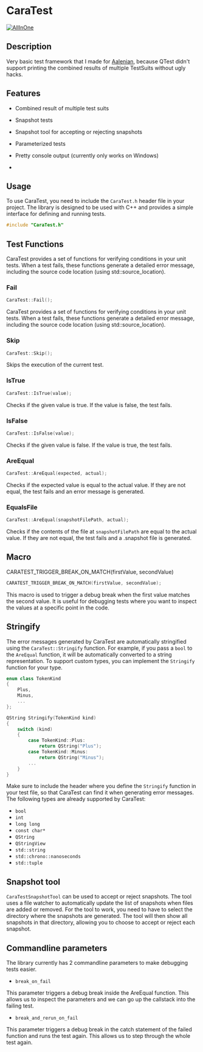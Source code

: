 # CaraTest

[![AllInOne](https://github.com/arminherling/CaraTest/actions/workflows/all-in-one.yaml/badge.svg)](https://github.com/arminherling/CaraTest/actions/workflows/all-in-one.yaml)

## Description
Very basic test framework that I made for [Aalenian](https://github.com/arminherling/Aalenian), because QTest didn't support printing the combined results of multiple TestSuits without ugly hacks.


## Features
- Combined result of multiple test suits
- Snapshot tests 
- Snapshot tool for accepting or rejecting snapshots
- Parameterized tests
- Pretty console output (currently only works on Windows)

- 
## Usage
To use CaraTest, you need to include the `CaraTest.h` header file in your project. 
The library is designed to be used with C++ and provides a simple interface for defining and running tests.
```cpp
#include "CaraTest.h"
```


## Test Functions
CaraTest provides a set of functions for verifying conditions in your unit tests. 
When a test fails, these functions generate a detailed error message, including the source code location (using std::source_location).

### Fail
```cpp
CaraTest::Fail();
```
CaraTest provides a set of functions for verifying conditions in your unit tests. 
When a test fails, these functions generate a detailed error message, including the source code location (using std::source_location).

### Skip
```cpp
CaraTest::Skip();
```
Skips the execution of the current test.

### IsTrue
```cpp
CaraTest::IsTrue(value);
```
Checks if the given value is true. If the value is false, the test fails.

### IsFalse
```cpp
CaraTest::IsFalse(value);
```
Checks if the given value is false. If the value is true, the test fails.

### AreEqual
```cpp
CaraTest::AreEqual(expected, actual);
```
Checks if the expected value is equal to the actual value. 
If they are not equal, the test fails and an error message is generated.

### EqualsFile
```cpp
CaraTest::AreEqual(snapshotFilePath, actual);
```
Checks if the contents of the file at `snapshotFilePath` are equal to the actual value. 
If they are not equal, the test fails and a .snapshot file is generated.


## Macro
CARATEST_TRIGGER_BREAK_ON_MATCH(firstValue, secondValue)
```cpp
CARATEST_TRIGGER_BREAK_ON_MATCH(firstValue, secondValue);
```
This macro is used to trigger a debug break when the first value matches the second value. 
It is useful for debugging tests where you want to inspect the values at a specific point in the code.


## Stringify
The error messages generated by CaraTest are automatically stringified using the `CaraTest::Stringify` function.
For example, if you pass a `bool` to the `AreEqual` function, it will be automatically converted to a string representation.
To support custom types, you can implement the `Stringify` function for your type.
```cpp
enum class TokenKind
{
    Plus,
    Minus,
    ...
};

QString Stringify(TokenKind kind)
{
    switch (kind)
    {
        case TokenKind::Plus:
            return QString("Plus");
        case TokenKind::Minus:
            return QString("Minus");
        ...
    }
}
```
Make sure to include the header where you define the `Stringify` function in your test file, so that CaraTest can find it when generating error messages.
The following types are already supported by CaraTest:
- `bool`
- `int`
- `long long`
- `const char*`
- `QString`
- `QStringView`
- `std::string`
- `std::chrono::nanoseconds`
- `std::tuple`


## Snapshot tool
`CaraTestSnapshotTool` can be used to accept or reject snapshots. 
The tool uses a file watcher to automatically update the list of snapshots when files are added or removed.
For the tool to work, you need to have to select the directory where the snapshots are generated. 
The tool will then show all snapshots in that directory, allowing you to choose to accept or reject each snapshot.


## Commandline parameters
The library currently has 2 commandline parameters to make debugging tests easier.

- ``break_on_fail`` 

This parameter triggers a debug break inside the AreEqual function. 
This allows us to inspect the parameters and we can go up the callstack into the failing test.
- ``break_and_rerun_on_fail``

This parameter triggers a debug break in the catch statement of the failed function and runs the test again. 
This allows us to step through the whole test again. 
